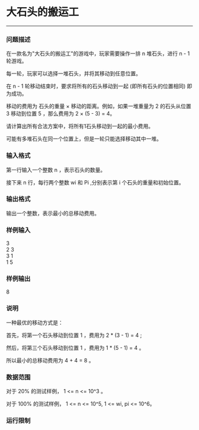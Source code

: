 # 大石头的搬运工
***
### 问题描述

在一款名为"大石头的搬运工"的游戏中，玩家需要操作一排 n 堆石头，进行 n - 1 轮游戏。  

每一轮，玩家可以选择一堆石头，并将其移动到任意位置。  

在 n - 1 轮移动结束时，要求将所有的石头移动到一起 (即所有石头的位置相同) 即为成功。  

移动的费用为 石头的重量 × 移动的距离。例如，如果一堆重量为 2 的石头从位置 3 移动到位置 5 ，那么费用为 2 × (5 - 3) = 4。  

请计算出所有合法方案中，将所有1石头移动到一起的最小费用。  

可能有多堆石头在同一个位置上，但是一轮只能选择移动其中一堆。  

### 输入格式

第一行输入一个整数 n ，表示石头的数量。  

接下来 n 行，每行两个整数 wi 和 Pi ,分别表示第 i 个石头的重量和初始位置。  

### 输出格式

输出一个整数，表示最小的总移动费用。  

### 样例输入

3  
2 3  
3 1  
1 5  

### 样例输出

8  

### 说明

一种最优的移动方式是：  

首先，将第一个石头移动到位置 1 ，费用为 2 * (3 - 1) = 4 ;  

然后，将第三个石头移动到位置 1 ，费用为 1 * (5 - 1) = 4 。   

所以最小的总移动费用为 4 + 4 = 8 。  

### 数据范围

对于 20% 的测试样例， 1 <= n <= 10^3 。  

对于 100% 的测试样例， 1 <= n <= 10^5, 1 <= wi, pi <= 10^6。  

### 运行限制
